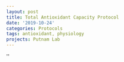 ```yaml
---
layout: post
title: Total Antioxidant Capacity Protocol
date: '2019-10-24'
categories: Protocols
tags: antioxidant, physiology
projects: Putnam Lab
---
```



''



